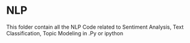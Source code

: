 # NLP
This folder contain all the NLP Code related to Sentiment Analysis, Text Classification, Topic Modeling in .Py or ipython

